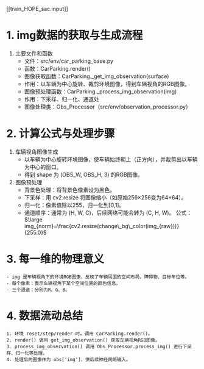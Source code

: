 [[train_HOPE_sac.input]]
# 1. img数据的获取与生成流程
1. 主要文件和函数
	- 文件：src/env/car_parking_base.py
	- 函数：CarParking.render()
	- 图像获取函数：CarParking._get_img_observation(surface)
	- 作用：以车辆为中心旋转、裁剪环境图像，得到车辆视角的RGB图像。
	- 图像预处理函数：CarParking._process_img_observation(img)
	- 作用：下采样、归一化、通道处
	- 图像处理类：Obs_Processor（src/env/observation_processor.py）
# 2. 计算公式与处理步骤
1. 车辆视角图像生成
	- 以车辆为中心旋转环境图像，使车辆始终朝上（正方向），并裁剪出以车辆为中心的窗口。
	- 得到 shape 为 (OBS_W, OBS_H, 3) 的RGB图像。
 2. 图像预处理
	- 背景色处理：将背景色像素设为黑色。
	- 下采样：用 cv2.resize 将图像缩小（如原始256×256变为64×64）。
	- 归一化：像素值除以255，归一化到[0,1]。
	- 通道顺序：通常为 (H, W, C)，后续网络可能会转为 (C, H, W)。
	公式： $\large img_{norm}=\frac{cv2.resize(change\_bg\_color(img_{raw}))}{255.0}$
# 3. 每一维的物理意义
	- img 是车辆视角下的环境RGB图像，反映了车辆周围的空间布局、障碍物、目标车位等。
	- 每个像素：表示车辆视角下某个空间位置的颜色信息。
	- 三个通道：分别为R、G、B。
# 4. 数据流动总结
	1. 环境 reset/step/render 时，调用 CarParking.render()。
	2. render() 调用 get_img_observation() 获取车辆视角RGB图像。
	3. process_img_observation() 调用 Obs_Processor.process_img() 进行下采样、归一化等处理。
	4. 处理后的图像作为 obs['img']，供后续神经网络输入。